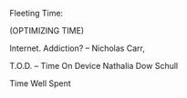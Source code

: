 Fleeting Time: 

(OPTIMIZING TIME)

Internet. Addiction?
– Nicholas Carr, 

T.O.D. – Time On Device
Nathalia Dow Schull

Time Well Spent
